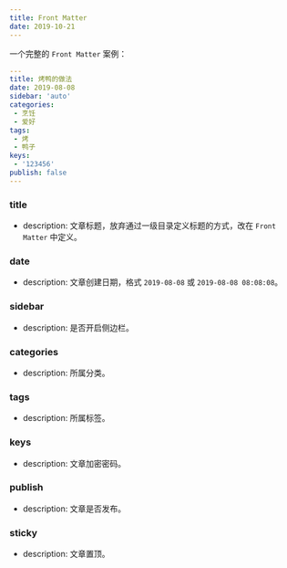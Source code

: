 ```yaml
---
title: Front Matter
date: 2019-10-21
---
```


一个完整的 `Front Matter` 案例：
```yaml
---
title: 烤鸭的做法
date: 2019-08-08
sidebar: 'auto'
categories:
 - 烹饪
 - 爱好
tags:
 - 烤
 - 鸭子
keys:
 - '123456' 
publish: false
---
```

### title

- description: 文章标题，放弃通过一级目录定义标题的方式，改在 `Front Matter` 中定义。

### date

- description: 文章创建日期，格式 `2019-08-08` 或 `2019-08-08 08:08:08`。

### sidebar

- description: 是否开启侧边栏。

### categories

- description: 所属分类。

### tags

- description: 所属标签。

### keys

- description: 文章加密密码。

### publish

- description: 文章是否发布。

### sticky <Badge text="1.1.2+" />

- description: 文章置顶。
